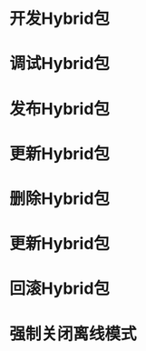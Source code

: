 开发Hybrid包
=======


调试Hybrid包
=========


发布Hybrid包
==========


更新Hybrid包
==========


删除Hybrid包
==========


更新Hybrid包
==========


回滚Hybrid包
==========


强制关闭离线模式
==========